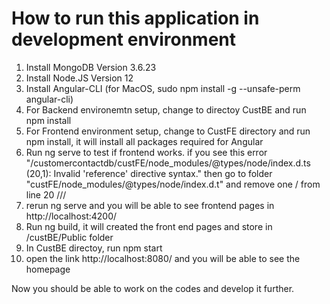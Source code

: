 # How to run this application in development environment
1. Install MongoDB Version 3.6.23 
2. Install Node.JS Version 12
3. Install Angular-CLI (for MacOS, sudo npm install -g --unsafe-perm angular-cli)
4. For Backend environemtn setup, change to directoy CustBE and run npm install
5. For Frontend environment setup, change to CustFE directory and run npm install, it will install all packages required for Angular
6. Run ng serve to test if frontend works. if you see this error "/customercontactdb/custFE/node_modules/@types/node/index.d.ts (20,1): Invalid 'reference' directive syntax." then go to folder "custFE/node_modules/@types/node/index.d.t" and remove one / from line 20 /// <reference lib="es2015" />
7. rerun ng serve and you will be able to see frontend pages in http://localhost:4200/
8. Run ng build, it will created the front end pages and store in /custBE/Public folder
9. In CustBE directoy, run npm start
10. open the link http://localhost:8080/ and you will be able to see the homepage

Now you should be able to work on the codes and develop it further. 